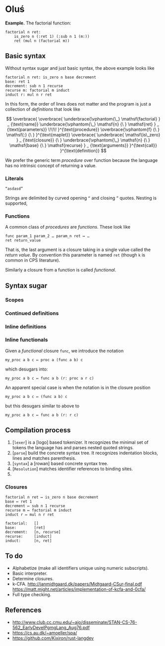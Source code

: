 # Oluś

**Example.** The factorial function:

```
factorial n ret:
    is_zero n (:ret 1) (:sub n 1 (m:))
    ret (mul n (factorial m))
```

## Basic syntax

Without syntax sugar and just basic syntax, the above example looks like

```
factorial n ret: is_zero n base decrement
base: ret 1
decrement: sub n 1 recurse
recurse m: factorial m induct
induct r: mul n r ret
```

In this form, the order of lines does not matter and the program is just a collection of *definitions* that look like

$$
\overbrace{
\overbrace{
    \underbrace{\vphantom{\_}
        \mathsf{factorial}
    } _ {\text{name}}
    \underbrace{\vphantom{\_}
        \mathsf{n}
        {\ }
        \mathsf{ret}
    } _ {\text{parameters}}
    \!\!\!
}^{\text{procedure}}
\overbrace{\vphantom{f}
    {\ }
    \mathsf{:}
    {\ }
}^{\text{maplet}}
\overbrace{
    \underbrace{
        \mathsf{is\_zero}
    } _ {\text{closure}}
    {\ }
    \underbrace{\vphantom{\_}
        \mathsf{n}
        {\ }
        \mathsf{base}
        {\ }
        \mathsf{recurse}
    } _ {\text{arguments}}
}^{\text{call}}
}^{\text{definition}}
$$

We prefer the generic term *procedure* over function because the language has no intrinsic concept of returning a value.

### Literals

```
“asdasd”
```

Strings are delimited by curved opening `“` and closing `”` quotes. Nesting is supported,


### Functions

A common class of *procedures* are *functions*. These look like

```
func param_1 param_2 … param_n ret ↦ …
ret return_value
```

That is, the last argument is a closure taking in a single value called the *return value*. By convention this parameter is named `ret` (though `k` is common in CPS literature).

Similarly a closure from a function is called *functional*.

## Syntax sugar

### Scopes

### Continued definitions

### Inline definitions

### Inline functionals

Given a *functional* closure `func`, we introduce the notation

```
my_proc a b c ↦ proc a (func a b) c
```

which desugars into:

```
my_proc a b c ↦ func a b (r: proc a r c)
```

An apparent special case is when the notation is in the closure position

```
my_proc a b c ↦ (func a b) c
```

but this desugars similar to above to

```
my_proc a b c ↦ func a b (r: r c)
```

## Compilation process

1. [`lexer`] is a [logo] based tokenizer. It recognizes the minimal set of
   tokens the language has and parses nested quoted strings.
2. [`parse`] build the concrete syntax tree. It recognizes indentation
   blocks, lines and matches parenthesis.
3. [`syntax`] a [rowan] based concrete syntax tree.
4. [`Resolution`] matches identifier references to binding sites.
5.

### Closures

```
factorial n ret ↦ is_zero n base decrement
base ↦ ret 1
decrement ↦ sub n 1 recurse
recurse m ↦ factorial m induct
induct r ↦ mul n r ret
```

```
factorial:   []
base:        [ret]
decrement:   [n, recurse]
recurse:     [induct]
induct:      [n, ret]
```

## To do

* Alphabetize (make all identifiers unique using numeric subscripts).
* Basic interpreter.
* Determine closures.
* k-CFA.
  <http://janmidtgaard.dk/papers/Midtgaard-CSur-final.pdf>
  <https://matt.might.net/articles/implementation-of-kcfa-and-0cfa/>
* Full type checking.


## References

* <http://www.club.cc.cmu.edu/~ajo/disseminate/STAN-CS-76-562_EarlyDevelPgmgLang_Aug76.pdf>
* <https://cs.au.dk/~amoeller/spa/>
* <https://github.com/Kixiron/rust-langdev>
